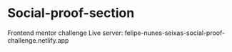 # Social-proof-section
Frontend mentor challenge
Live server: felipe-nunes-seixas-social-proof-challenge.netlify.app
